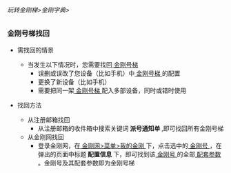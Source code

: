 ###### 玩转金刚梯>金刚字典>
### 金刚号梯找回

- 需找回的情景
  - 当发生以下情况时，您需要找回[ 金刚号梯 ]()
    - 误删或误改了您设备（比如手机）中[ 金刚号梯 ]()的配置
    - 更换了新设备（比如手机）
    - 需要把同一架[ 金刚号梯 ]()配入多部设备，同时或错时使用

- 找回方法
  - 从注册邮箱找回
    - 从注册邮箱的收件箱中搜索关键词<strong> 派号通知单 </strong>,即可找回所有金刚号梯
  - 从金刚网找回
    - 登录金刚网，在[ 金刚网>菜单>我的金刚 ]()下，点击选中的[ 金刚号 ]()，在弹出的页面中标题<strong> 配置信息 </strong>下，即可找到该[ 金刚号 ]()的全部[ 配套参数 ]()。金刚号及其配套参数即为金刚号梯
